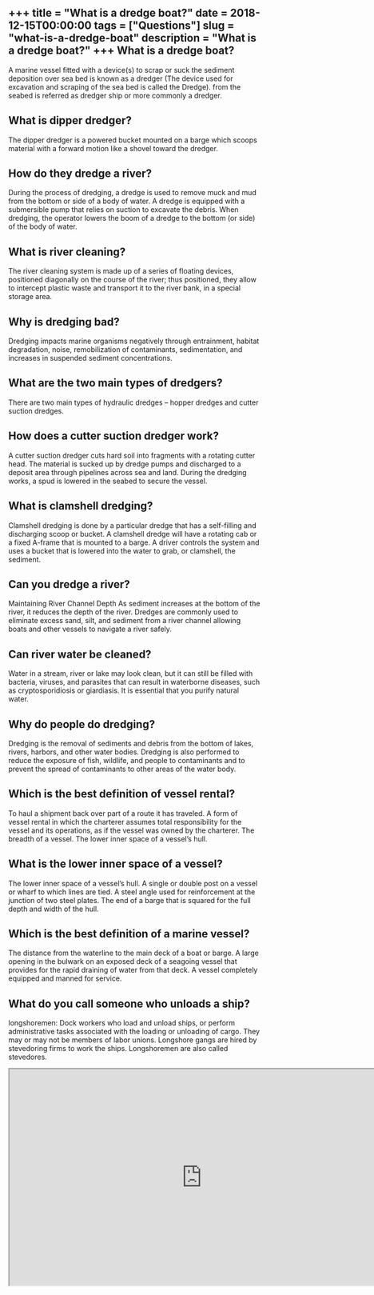 +++
title = "What is a dredge boat?"
date = 2018-12-15T00:00:00
tags = ["Questions"]
slug = "what-is-a-dredge-boat"
description = "What is a dredge boat?"
+++
What is a dredge boat?
----------------------

A marine vessel fitted with a device(s) to scrap or suck the sediment deposition over sea bed is known as a dredger (The device used for excavation and scraping of the sea bed is called the Dredge). from the seabed is referred as dredger ship or more commonly a dredger.

What is dipper dredger?
-----------------------

The dipper dredger is a powered bucket mounted on a barge which scoops material with a forward motion like a shovel toward the dredger.

How do they dredge a river?
---------------------------

During the process of dredging, a dredge is used to remove muck and mud from the bottom or side of a body of water. A dredge is equipped with a submersible pump that relies on suction to excavate the debris. When dredging, the operator lowers the boom of a dredge to the bottom (or side) of the body of water.

What is river cleaning?
-----------------------

The river cleaning system is made up of a series of floating devices, positioned diagonally on the course of the river; thus positioned, they allow to intercept plastic waste and transport it to the river bank, in a special storage area.

Why is dredging bad?
--------------------

Dredging impacts marine organisms negatively through entrainment, habitat degradation, noise, remobilization of contaminants, sedimentation, and increases in suspended sediment concentrations.

What are the two main types of dredgers?
----------------------------------------

There are two main types of hydraulic dredges – hopper dredges and cutter suction dredges.

How does a cutter suction dredger work?
---------------------------------------

A cutter suction dredger cuts hard soil into fragments with a rotating cutter head. The material is sucked up by dredge pumps and discharged to a deposit area through pipelines across sea and land. During the dredging works, a spud is lowered in the seabed to secure the vessel.

What is clamshell dredging?
---------------------------

Clamshell dredging is done by a particular dredge that has a self-filling and discharging scoop or bucket. A clamshell dredge will have a rotating cab or a fixed A-frame that is mounted to a barge. A driver controls the system and uses a bucket that is lowered into the water to grab, or clamshell, the sediment.

Can you dredge a river?
-----------------------

Maintaining River Channel Depth As sediment increases at the bottom of the river, it reduces the depth of the river. Dredges are commonly used to eliminate excess sand, silt, and sediment from a river channel allowing boats and other vessels to navigate a river safely.

Can river water be cleaned?
---------------------------

Water in a stream, river or lake may look clean, but it can still be filled with bacteria, viruses, and parasites that can result in waterborne diseases, such as cryptosporidiosis or giardiasis. It is essential that you purify natural water.

Why do people do dredging?
--------------------------

Dredging is the removal of sediments and debris from the bottom of lakes, rivers, harbors, and other water bodies. Dredging is also performed to reduce the exposure of fish, wildlife, and people to contaminants and to prevent the spread of contaminants to other areas of the water body.

Which is the best definition of vessel rental?
----------------------------------------------

To haul a shipment back over part of a route it has traveled. A form of vessel rental in which the charterer assumes total responsibility for the vessel and its operations, as if the vessel was owned by the charterer. The breadth of a vessel. The lower inner space of a vessel’s hull.

What is the lower inner space of a vessel?
------------------------------------------

The lower inner space of a vessel’s hull. A single or double post on a vessel or wharf to which lines are tied. A steel angle used for reinforcement at the junction of two steel plates. The end of a barge that is squared for the full depth and width of the hull.

Which is the best definition of a marine vessel?
------------------------------------------------

The distance from the waterline to the main deck of a boat or barge. A large opening in the bulwark on an exposed deck of a seagoing vessel that provides for the rapid draining of water from that deck. A vessel completely equipped and manned for service.

What do you call someone who unloads a ship?
--------------------------------------------

longshoremen: Dock workers who load and unload ships, or perform administrative tasks associated with the loading or unloading of cargo. They may or may not be members of labor unions. Longshore gangs are hired by stevedoring firms to work the ships. Longshoremen are also called stevedores.

<iframe allow="accelerometer; autoplay; clipboard-write; encrypted-media; gyroscope; picture-in-picture" allowfullscreen="" class="__youtube_prefs__  epyt-is-override  no-lazyload" data-no-lazy="1" data-origheight="433" data-origwidth="770" data-skipgform_ajax_framebjll="" height="433" id="_ytid_92759" loading="lazy" src="https://www.youtube.com/embed/2TwpB7sVMn8?enablejsapi=1&autoplay=0&cc_load_policy=0&cc_lang_pref=&iv_load_policy=1&loop=0&modestbranding=0&rel=1&fs=1&playsinline=0&autohide=2&theme=dark&color=red&controls=1&" title="YouTube player" width="770"></iframe>